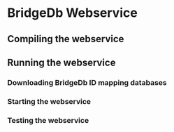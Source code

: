 # BridgeDb Webservice

## Compiling the webservice

## Running the webservice

### Downloading BridgeDb ID mapping databases

### Starting the webservice

### Testing the webservice

